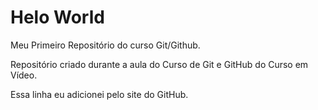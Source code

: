 # Helo World

Meu Primeiro Repositório do curso Git/Github.

Repositório criado durante a aula do Curso de Git e GitHub do Curso em Vídeo.

Essa linha eu adicionei pelo site do GitHub.
